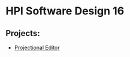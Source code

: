 # HPI Software Design 16

## Projects:

* [Projectional Editor](https://lively-kernel.org/lively4/lively4-projectional-editor/index.html)